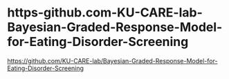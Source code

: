 # https-github.com-KU-CARE-lab-Bayesian-Graded-Response-Model-for-Eating-Disorder-Screening
https://github.com/KU-CARE-lab/Bayesian-Graded-Response-Model-for-Eating-Disorder-Screening
